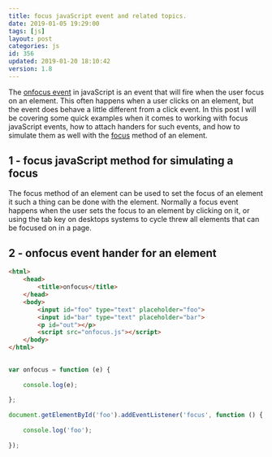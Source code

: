 ```yaml
---
title: focus javaScript event and related topics.
date: 2019-01-05 19:29:00
tags: [js]
layout: post
categories: js
id: 356
updated: 2019-01-20 18:10:42
version: 1.8
---
```


The [onfocus event](https://developer.mozilla.org/en-US/docs/Web/API/GlobalEventHandlers/onfocus) in javaScript is an event that will fire when the user focus on an element. This often happens when a user clicks on an element, but the event does behave a little different from a click event. In this post I will be covering some quick examples when it comes to working with focus javaScript events, how to attach handers for such events, and how to simulate them as well with the [focus](https://developer.mozilla.org/en-US/docs/Web/API/HTMLElement/focus) method of an element.

<!-- more -->

## 1 - focus javaScript method for simulating a focus

The focus method of an element can be used to set the focus of an element it such a thing can be done with the element. Normally a focus event happens when the user sets the focus to an element by clicking on it, or using the tab key on desktops systems to cycle threw all elements that can be focused on in a page.

## 2 - onfocus event hander for an element

```html
<html>
    <head>
        <title>onfocus</title>
    </head>
    <body>
        <input id="foo" type="text" placeholder="foo">
        <input id="bar" type="text" placeholder="bar">
        <p id="out"></p>
        <script src="onfocus.js"></script>
    </body>
</html>
```

```js
 
var onfocus = function (e) {
 
    console.log(e);
 
};
 
document.getElementById('foo').addEventListener('focus', function () {
 
    console.log('foo');
 
});
```


